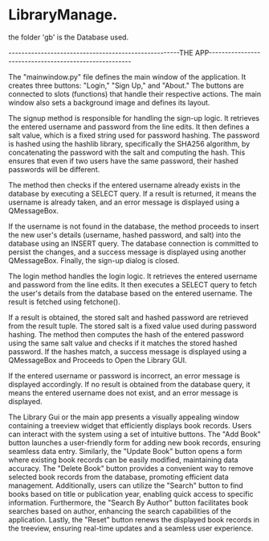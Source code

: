 # LibraryManage.
the folder 'gb' is the Database used.



-----------------------------------------------------THE APP------------------------------------------------------


The "mainwindow.py" file defines the main window of the application. It creates three buttons: "Login," "Sign Up," and "About." The buttons are connected to slots (functions) that handle their respective actions. The main window also sets a background image and defines its layout.

The signup method is responsible for handling the sign-up logic. It retrieves the entered username and password from the line edits. It then defines a salt value, which is a fixed string used for password hashing. The password is hashed using the hashlib library, specifically the SHA256 algorithm, by concatenating the password with the salt and computing the hash. This ensures that even if two users have the same password, their hashed passwords will be different.

The method then checks if the entered username already exists in the database by executing a SELECT query. If a result is returned, it means the username is already taken, and an error message is displayed using a QMessageBox.

If the username is not found in the database, the method proceeds to insert the new user's details (username, hashed password, and salt) into the database using an INSERT query. The database connection is committed to persist the changes, and a success message is displayed using another QMessageBox. Finally, the sign-up dialog is closed.

The login method handles the login logic. It retrieves the entered username and password from the line edits. It then executes a SELECT query to fetch the user's details from the database based on the entered username. The result is fetched using fetchone().

If a result is obtained, the stored salt and hashed password are retrieved from the result tuple. The stored salt is a fixed value used during password hashing. The method then computes the hash of the entered password using the same salt value and checks if it matches the stored hashed password. If the hashes match, a success message is displayed using a QMessageBox and Proceeds to Open the Library GUI.

If the entered username or password is incorrect, an error message is displayed accordingly. If no result is obtained from the database query, it means the entered username does not exist, and an error message is displayed.

The Library Gui or the main app presents a visually appealing window containing a treeview widget that efficiently displays book records. Users can interact with the system using a set of intuitive buttons. The "Add Book" button launches a user-friendly form for adding new book records, ensuring seamless data entry. Similarly, the "Update Book" button opens a form where existing book records can be easily modified, maintaining data accuracy. The "Delete Book" button provides a convenient way to remove selected book records from the database, promoting efficient data management. Additionally, users can utilize the "Search" button to find books based on title or publication year, enabling quick access to specific information. Furthermore, the "Search By Author" button facilitates book searches based on author, enhancing the search capabilities of the application. Lastly, the "Reset" button renews the displayed book records in the treeview, ensuring real-time updates and a seamless user experience. 
